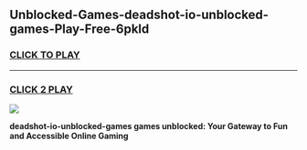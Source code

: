 
## Unblocked-Games-deadshot-io-unblocked-games-Play-Free-6pkld
<h3>
<a href="https://premium76.site?title=deadshot-io-unblocked-games&ref=19M">CLICK TO PLAY</a></h3>
<hr>

<h3>
<a href="https://premium76.site?title=deadshot-io-unblocked-games&ref=19M">CLICK 2 PLAY</a>
  
</h3>

<a href="https://premium76.site?title=deadshot-io-unblocked-games&ref=19M"><img src="https://clearcache.store/games.png"></a>


**deadshot-io-unblocked-games games unblocked: Your Gateway to Fun and Accessible Online Gaming**

